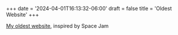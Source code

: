 +++
date = '2024-04-01T16:13:32-06:00'
draft = false
title = 'Oldest Website'
+++ 

[My oldest website](https://EricSpencer00.github.io/oldest-site), inspired by Space Jam
